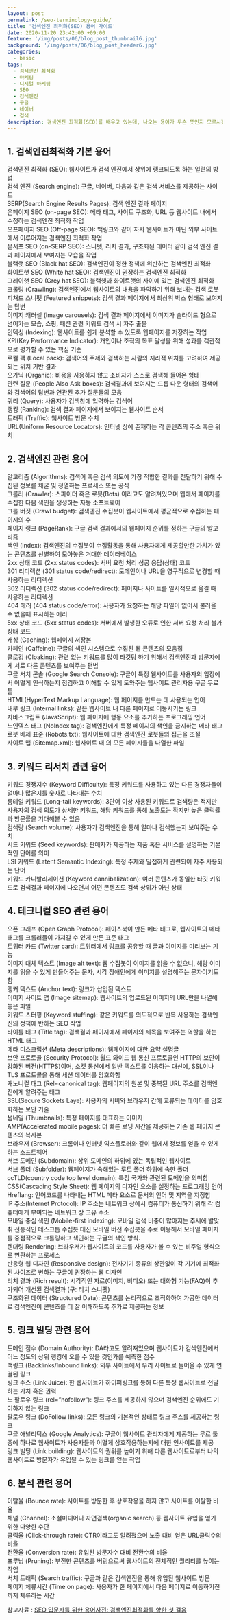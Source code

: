 ```yaml
---
layout: post
permalink: /seo-terminology-guide/
title: '검색엔진 최적화(SEO) 용어 가이드'
date: 2020-11-20 23:42:00 +09:00
feature: '/img/posts/06/blog_post_thumbnail6.jpg'
background: '/img/posts/06/blog_post_header6.jpg'
categories:
  - basic
tags:
  - 검색엔진 최적화
  - 마케팅
  - 디지털 마케팅
  - SEO
  - 검색엔진
  - 구글
  - 네이버
  - 검색
description: 검색엔진 최적화(SEO)를 배우고 있는데, 나오는 용어가 무슨 뜻인지 모르시겠다고요? 여기 검색엔진 최적화(SEO)를 배울 때 필요한 단어들을 모았습니다. 기초부터 전문 용어까지 다양한 단어의 뜻을 알아보고 검색엔진 최적화 전문가에 한발짝 더 다가가세요.
---
```


## 1. 검색엔진최적화 기본 용어	
검색엔진 최적화 (SEO):	웹사이트가 검색 엔진에서 상위에 랭크되도록 하는 일련의 방법
<br>검색 엔진 (Search engine):	구글, 네이버, 다음과 같은 검색 서비스를 제공하는 사이트
<br>SERP(Search Engine Results Pages):	검색 엔진 결과 페이지
<br>온페이지 SEO (on-page SEO):	메타 태그, 사이트 구조화, URL 등 웹사이트 내에서 수정하는 검색엔진 최적화 작업
<br>오프페이지 SEO (Off-page SEO):	백링크와 같이 자사 웹사이트가 아닌 외부 사이트에서 이루어지는 검색엔진 최적화 작업
<br>온서프 SEO (on-SERP SEO):	스니펫, 리치 결과, 구조화된 데이터 같이 검색 엔진 결과 페이지에서 보여지는 모습을 작업
<br>블랙햇 SEO (Black hat SEO):	검색엔진이 정한 정책에 위반하는 검색엔진 최적화
<br>화이트햇 SEO (White hat SEO):	검색엔진이 권장하는 검색엔진 최적화
<br>그레이햇 SEO (Grey hat SEO):	블랙햇과 화이트햇의 사이에 있는 검색엔진 최적화
<br>크롤링 (Crawling):	검색엔진에서 웹사이트의 내용을 파악하기 위해 보내는 검색 로봇
<br>피쳐드 스니펫 (Featured snippets):	검색 결과 페이지에서 최상위 박스 형태로 보여지는 답변
<br>이미지 캐러셀 (Image carousels):	검색 결과 페이지에서 이미지가 슬라이드 형으로 넘어가는 모습, 쇼핑, 패션 관련 키워드 검색 시 자주 출몰
<br>인덱싱 (Indexing):	웹사이트를 쉽게 분석할 수 있도록 웹페이지를 저장하는 작업
<br>KPI(Key Performance Indicator):	개인이나 조직의 목표 달성을 위해 성과를 객관적으로 평가할 수 있는 핵심 기준
<br>로컬 팩 (Local pack):	검색어의 주제와 검색하는 사람의 지리적 위치를 고려하여 제공되는 위치 기반 결과
<br>오가닉 (Organic):	비용을 사용하지 않고 소비자가 스스로 검색해 들어온 형태
<br>관련 질문 (People Also Ask boxes):	검색결과에 보여지는 드롭 다운 형태의 검색어와 검색어의 답변과 연관된 추가 질문들의 모음
<br>쿼리 (Query):	사용자가 검색창에 입력하는 검색어
<br>랭킹 (Ranking):	검색 결과 페이지에서 보여지는 웹사이트 순서
<br>트래픽 (Traffic):	웹사이트 방문 수치
<br>URL(Uniform Resource Locators):	인터넷 상에 존재하는 각 콘텐츠의 주소 혹은 위치
<br>	
## 2. 검색엔진 관련 용어	
알고리즘 (Algorithms):	검색어 혹은 검색 의도에 가장 적합한 결과를 전달하기 위해 수집된 정보를 채굴 및 정열하는 프로세스 또는 공식
<br>크롤러 (Crawler):	스파이더 혹은 로봇(Bots) 이라고도 알려져있으며 웹에서 페이지를 수집한 다음 색인을 생성하는 자동 소프트웨어
<br>크롤 버짓 (Crawl budget):	검색엔진 수집봇이 웹사이트에서 평균적으로 수집하는 페이지의 수
<br>페이지 랭크 (PageRank):	구글 검색 결과에서의 웹페이지 순위를 정하는 구글의 알고리즘
<br>색인 (Index):	검색엔진의 수집봇이 수집활동을 통해 사용자에게 제공할만한 가치가 있는 콘텐츠를 선별하여 모아놓은 거대한 데이터베이스
<br>2xx 상태 코드 (2xx status codes):	서버 요청 처리 성공 응답(상태) 코드
<br>301 리디렉션 (301 status code/redirect):	도메인이나 URL을 영구적으로 변경할 때 사용하는 리디렉션
<br>302 리디렉션 (302 status code/redirect):	페이지나 사이트를 일시적으로 옮길 때 사용하는 리디렉션
<br>404 에러 (404 status code/error):	사용자가 요청하는 해당 파일이 없어서 불러올 수 없을때 표시하는 에러
<br>5xx 상태 코드 (5xx status codes):	서버에서 발생한 오류로 인한 서버 요청 처리 불가 상태 코드
<br>캐싱 (Caching):	웹페이지 저장본
<br>카페인 (Caffeine):	구글의 색인 시스템으로 수집된 웹 콘텐츠의 모음집
<br>클로킹 (Cloaking):	관련 없는 키워드를 많이 타깃팅 하기 위해서 검색엔진과 방문자에게 서로 다른 콘텐츠를 보여주는 편법
<br>구글 서치 콘솔 (Google Search Console):	구글이 특정 웹사이트를 사용자의 입장에서 어떻게 인식하는지 점검하고 이해할 수 있게 도와주는 웹사이트 관리자용 구글 무료 툴
<br>HTML(HyperText Markup Language):	웹 페이지를 만드는 데 사용되는 언어
<br>내부 링크 (Internal links):	같은 웹사이트 내 다른 페이지로 이동시키는 링크
<br>자바스크립트 (JavaScript):	웹 페이지에 행동 요소를 추가하는 프로그래밍 언어
<br>노인덱스 태그 (NoIndex tag):	검색엔진에게 특정 페이지의 색인을 금지하는 메타 태그
<br>로봇 배제 표준 (Robots.txt):	웹사이트에 대한 검색엔진 로봇들의 접근을 조절
<br>사이트 맵 (Sitemap.xml):	웹사이트 내 의 모든 페이지들을 나열한 파일
<br>
## 3. 키워드 리서치 관련 용어	
키워드 경쟁지수 (Keyword Difficulty):	특정 키워드를 사용하고 있는 다른 경쟁자들이 얼마나 많은지를 숫자로 나타내는 수치
<br>롱테일 키워드 (Long-tail keywords):	3단어 이상 사용된 키워드로 검색량은 적지만 사용자의 검색 의도가 상세한 키워드, 해당 키워드를 통해 노출도는 작지만 높은 클릭률과 방문률을 기대해볼 수 있음
<br>검색량 (Search volume):	사용자가 검색엔진을 통해 얼마나 검색했는지 보여주는 수치
<br>시드 키워드 (Seed keywords):	판매자가 제공하는 제품 혹은 서비스를 설명하는 기본적인 단어를 의미
<br>LSI 키워드 (Latent Semantic Indexing):	특정 주제와 밀접하게 관련되어 자주 사용되는 단어
<br>키워드 카니발리제이션 (Keyword cannibalization):	여러 콘텐츠가 동일한 타깃 키워드로 검색결과 페이지에 나오면서 어떤 콘텐츠도 검색 상위가 아닌 상태
<br>
## 4. 테크니컬 SEO 관련 용어	
오픈 그래프 (Open Graph Protocol):	페이스북이 만든 메타 태그로, 웹사이트의 메타 태그를 크롤러들이 가져갈 수 있게 만든 표준 태그
<br>트위터 카드 (Twitter card):	트위터에서 링크를 공유할 때 글과 이미지를 미리보는 기능
<br>이미지 대체 텍스트 (Image alt text):	웹 수집봇이 이미지를 읽을 수 없으니, 해당 이미지를 읽을 수 있게 만들어주는 문자, 시각 장애인에게 이미지를 설명해주는 문자이기도 함
<br>앵커 텍스트 (Anchor text):	링크가 삽입된 텍스트
<br>이미지 사이트 맵 (Image sitemap):	웹사이트의 업로드된 이미지의 URL만을 나열해놓은 파일
<br>키워드 스터핑 (Keyword stuffing):	같은 키워드를 의도적으로 반복 사용하는 검색엔진의 정책에 반하는 SEO 작업
<br>타이틀 태그 (Title tag):	검색결과 페이지에서 페이지의 제목을 보여주는 역할을 하는 HTML 태그
<br>메타 디스크립션 (Meta descriptions):	웹페이지에 대한 요약 설명글
<br>보안 프로토콜 (Security Protocol):	월드 와이드 웹 통신 프로토콜인 HTTP의 보안이 강화된 버전(HTTPS)이며, 소켓 통신에서 일반 텍스트를 이용하는 대신에, SSL이나 TLS 프로토콜을 통해 세션 데이터를 암호화함
<br>캐노니컬 태그 (Rel=canonical tag):	웹페이지의 원본 및 중복된 URL 주소를 검색엔진에게 알려주는 태그
<br>SSL(Secure Sockets Laye):	사용자의 서버와 브라우저 간에 교류되는 데이터를 암호화하는 보안 기술
<br>썸네일 (Thumbnails):	특정 페이지를 대표하는 이미지
<br>AMP(Accelerated mobile pages):	더 빠른 로딩 시간을 제공하는 기존 웹 페이지 콘텐츠의 복사본
<br>브라우저 (Browser):	크롬이나 인터넷 익스플로러와 같이 웹에서 정보를 얻을 수 있게 하는 소프트웨어
<br>서브 도메인 (Subdomain):	상위 도메인의 하위에 있는 독립적인 웹사이트
<br>서브 폴더 (Subfolder):	웹페이지가 속해있는 루트 폴더 하위에 속한 폴더
<br>ccTLD(country code top level domain): 특정 국가와 관련된 도메인을 의미함
<br>CSS(Cascading Style Sheet): 웹 페이지의 디자인 요소를 설정하는 프로그래밍 언어
<br>Hreflang:	언어코드를 나타내는 HTML 메타 요소로 문서의 언어 및 지역을 지정함
<br>IP 주소(Internet Protocol): IP 주소는 네트워크 상에서 컴퓨터가 통신하기 위해 각 컴퓨터에게 부여되는 네트워크 상 고유 주소
<br>모바일 중심 색인 (Mobile-first indexing):	모바일 검색 비중이 많아지는 추세에 발맞춰 전통적인 데스크톱 수집봇 대신 모바일 버전 수집봇을 주로 이용해서 모바일 페이지를 중점적으로 크롤링하고 색인하는 구글의 색인 방식.
<br>렌더링 Rendering:	브라우저가 웹사이트의 코드를 사용자가 볼 수 있는 비주얼 형식으로 변환하는 프로세스
<br>반응형 웹 디자인 (Responsive design):	전자기기 종류의 상관없이 각 기기에 최적화된 사이즈로 변하는 구글이 권장하는 웹 디자인
<br>리치 결과 (Rich result):	시각적인 자료(이미지, 비디오) 또는 대화형 기능(FAQ)이 추가되어 개선된 검색결과 (구: 리치 스니펫)
<br>구조화된 데이터 (Structured Data):	콘텐츠를 논리적으로 조직화하여 가공한 데이터로 검색엔진이 콘텐츠를 더 잘 이해하도록 추가로 제공하는 정보
<br>
## 5. 링크 빌딩 관련 용어	
도메인 점수 (Domain Authority):	DA라고도 알려져있으며 웹사이트가 검색엔진에서 어느 정도의 상위 랭킹에 오를 수 있을 것인가를 예측한 점수
<br>백링크 (Backlinks/Inbound links):	외부 사이트에서 우리 사이트로 들어올 수 있게 연결된 링크
<br>링크 주스 (Link Juice):	한 웹사이트가 하이퍼링크를 통해 다른 특정 웹사이트로 전달하는 가치 혹은 권력
<br>노 팔로우 링크 (rel=”nofollow”):	링크 주스를 제공하지 않으며 검색엔진 순위에도 기여하지 않는 링크
<br>팔로우 링크 (DoFollow links):	모든 링크의 기본적인 상태로 링크 주스를 제공하는 링크
<br>구글 애널리틱스 (Google Analytics):	구글이 웹사이트 관리자에게 제공하는 무료 툴 중에 하나로 웹사이트가 사용자들과 어떻게 상호작용하는지에 대한 인사이트를 제공
<br>링크 빌딩 (Link building):	웹사이트의 권위를 높이기 위해 다른 웹사이트로부터 나의 웹사이트로 방문자가 유입될 수 있는 링크를 얻는 작업
<br>
## 6. 분석 관련 용어
이탈율 (Bounce rate):	사이트를 방문한 후 상호작용을 하지 않고 사이트를 이탈한 비율
<br>채널 (Channel):	소셜미디어나 자연검색(organic search) 등 웹사이트 유입을 얻기 위한 다양한 수단
<br>클릭율 (Click-through rate):	CTR이라고도 알려졌으며 노출 대비 얻은 URL클릭수의 비율
<br>전환율 (Conversion rate):	유입된 방문자수 대비 전환수의 비율
<br>프루닝 (Pruning):	부진한 콘텐츠를 버림으로써 웹사이트의 전체적인 퀄리티를 높이는 작업
<br>서치 트래픽 (Search traffic):	구글과 같은 검색엔진을 통해 유입된 웹사이트 방문
<br>페이지 체류시간 (Time on page):	사용자가 한 페이지에서 다음 페이지로 이동하기전까지 체류하는 시간


참고자료 : [SEO 입문자를 위한 용어사전: 검색엔진최적화를 향한 첫 걸음](https://www.twinword.co.kr/blog/seo-glossary-for-beginners/)